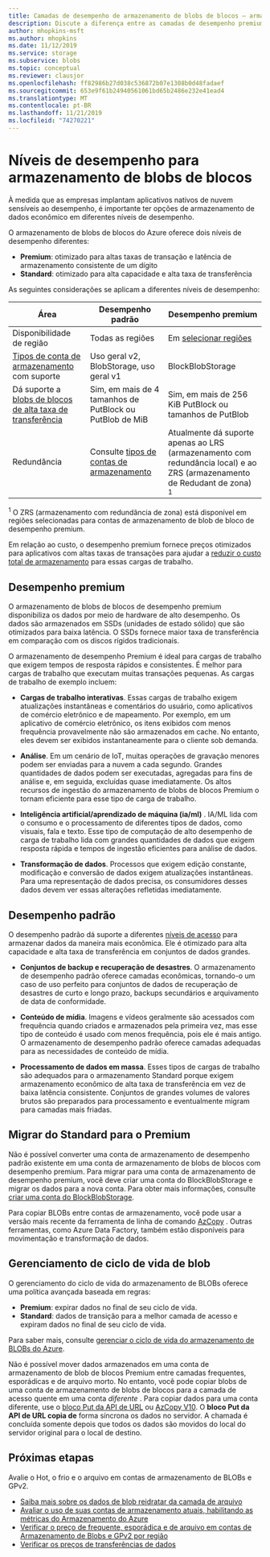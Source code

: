 ```yaml
---
title: Camadas de desempenho de armazenamento de blobs de blocos — armazenamento do Azure
description: Discute a diferença entre as camadas de desempenho premium e Standard para o armazenamento de blobs de blocos do Azure.
author: mhopkins-msft
ms.author: mhopkins
ms.date: 11/12/2019
ms.service: storage
ms.subservice: blobs
ms.topic: conceptual
ms.reviewer: clausjor
ms.openlocfilehash: ff82986b27d038c536872b07e1308b0d48fadaef
ms.sourcegitcommit: 653e9f61b24940561061bd65b2486e232e41ead4
ms.translationtype: MT
ms.contentlocale: pt-BR
ms.lasthandoff: 11/21/2019
ms.locfileid: "74270221"
---
```

# <a name="performance-tiers-for-block-blob-storage"></a>Níveis de desempenho para armazenamento de blobs de blocos

À medida que as empresas implantam aplicativos nativos de nuvem sensíveis ao desempenho, é importante ter opções de armazenamento de dados econômico em diferentes níveis de desempenho.

O armazenamento de blobs de blocos do Azure oferece dois níveis de desempenho diferentes:

- **Premium**: otimizado para altas taxas de transação e latência de armazenamento consistente de um dígito
- **Standard**: otimizado para alta capacidade e alta taxa de transferência

As seguintes considerações se aplicam a diferentes níveis de desempenho:

| Área |Desempenho padrão  |Desempenho premium  |
|---------|---------|---------|
|Disponibilidade de região     |   Todas as regiões      | Em [selecionar regiões](https://azure.microsoft.com/global-infrastructure/services/?products=storage)       |
|[Tipos de conta de armazenamento](../common/storage-account-overview.md#types-of-storage-accounts) com suporte     |     Uso geral v2, BlobStorage, uso geral v1    |    BlockBlobStorage     |
|Dá suporte a [blobs de blocos de alta taxa de transferência](https://azure.microsoft.com/blog/high-throughput-with-azure-blob-storage/)     |    Sim, em mais de 4 tamanhos de PutBlock ou PutBlob de MiB     |    Sim, em mais de 256 KiB PutBlock ou tamanhos de PutBlob    |
|Redundância     |     Consulte [tipos de contas de armazenamento](../common/storage-account-overview.md#types-of-storage-accounts)   |  Atualmente dá suporte apenas ao LRS (armazenamento com redundância local) e ao ZRS (armazenamento de Redudant de zona)<div role="complementary" aria-labelledby="zone-redundant-storage"><sup>1</sup></div>     |

<div id="zone-redundant-storage"><sup>1</sup> O ZRS (armazenamento com redundância de zona) está disponível em regiões selecionadas para contas de armazenamento de blob de bloco de desempenho premium.</div>

Em relação ao custo, o desempenho premium fornece preços otimizados para aplicativos com altas taxas de transações para ajudar a [reduzir o custo total de armazenamento](https://azure.microsoft.com/blog/reducing-overall-storage-costs-with-azure-premium-blob-storage/) para essas cargas de trabalho.

## <a name="premium-performance"></a>Desempenho premium

O armazenamento de blobs de blocos de desempenho premium disponibiliza os dados por meio de hardware de alto desempenho. Os dados são armazenados em SSDs (unidades de estado sólido) que são otimizados para baixa latência. O SSDs fornece maior taxa de transferência em comparação com os discos rígidos tradicionais.

O armazenamento de desempenho Premium é ideal para cargas de trabalho que exigem tempos de resposta rápidos e consistentes. É melhor para cargas de trabalho que executam muitas transações pequenas. As cargas de trabalho de exemplo incluem:

- **Cargas de trabalho interativas**. Essas cargas de trabalho exigem atualizações instantâneas e comentários do usuário, como aplicativos de comércio eletrônico e de mapeamento. Por exemplo, em um aplicativo de comércio eletrônico, os itens exibidos com menos frequência provavelmente não são armazenados em cache. No entanto, eles devem ser exibidos instantaneamente para o cliente sob demanda.

- **Análise**. Em um cenário de IoT, muitas operações de gravação menores podem ser enviadas para a nuvem a cada segundo. Grandes quantidades de dados podem ser executadas, agregadas para fins de análise e, em seguida, excluídas quase imediatamente. Os altos recursos de ingestão do armazenamento de blobs de blocos Premium o tornam eficiente para esse tipo de carga de trabalho.

- **Inteligência artificial/aprendizado de máquina (ia/ml)** . IA/ML lida com o consumo e o processamento de diferentes tipos de dados, como visuais, fala e texto. Esse tipo de computação de alto desempenho de carga de trabalho lida com grandes quantidades de dados que exigem resposta rápida e tempos de ingestão eficientes para análise de dados.

- **Transformação de dados**. Processos que exigem edição constante, modificação e conversão de dados exigem atualizações instantâneas. Para uma representação de dados precisa, os consumidores desses dados devem ver essas alterações refletidas imediatamente.

## <a name="standard-performance"></a>Desempenho padrão

O desempenho padrão dá suporte a diferentes [níveis de acesso](storage-blob-storage-tiers.md) para armazenar dados da maneira mais econômica. Ele é otimizado para alta capacidade e alta taxa de transferência em conjuntos de dados grandes.

- **Conjuntos de backup e recuperação de desastres**. O armazenamento de desempenho padrão oferece camadas econômicas, tornando-o um caso de uso perfeito para conjuntos de dados de recuperação de desastres de curto e longo prazo, backups secundários e arquivamento de data de conformidade.

- **Conteúdo de mídia**. Imagens e vídeos geralmente são acessados com frequência quando criados e armazenados pela primeira vez, mas esse tipo de conteúdo é usado com menos frequência, pois ele é mais antigo. O armazenamento de desempenho padrão oferece camadas adequadas para as necessidades de conteúdo de mídia. 

- **Processamento de dados em massa**. Esses tipos de cargas de trabalho são adequados para o armazenamento Standard porque exigem armazenamento econômico de alta taxa de transferência em vez de baixa latência consistente. Conjuntos de grandes volumes de valores brutos são preparados para processamento e eventualmente migram para camadas mais friadas.

## <a name="migrate-from-standard-to-premium"></a>Migrar do Standard para o Premium

Não é possível converter uma conta de armazenamento de desempenho padrão existente em uma conta de armazenamento de blobs de blocos com desempenho premium. Para migrar para uma conta de armazenamento de desempenho premium, você deve criar uma conta do BlockBlobStorage e migrar os dados para a nova conta. Para obter mais informações, consulte [criar uma conta do BlockBlobStorage](storage-blob-create-account-block-blob.md).

Para copiar BLOBs entre contas de armazenamento, você pode usar a versão mais recente da ferramenta de linha de comando [AzCopy](../common/storage-use-azcopy-blobs.md) . Outras ferramentas, como Azure Data Factory, também estão disponíveis para movimentação e transformação de dados.

## <a name="blob-lifecycle-management"></a>Gerenciamento de ciclo de vida de blob

O gerenciamento do ciclo de vida do armazenamento de BLOBs oferece uma política avançada baseada em regras:

- **Premium**: expirar dados no final de seu ciclo de vida.
- **Standard**: dados de transição para a melhor camada de acesso e expiram dados no final de seu ciclo de vida.

Para saber mais, consulte [gerenciar o ciclo de vida do armazenamento de BLOBs do Azure](storage-lifecycle-management-concepts.md).

Não é possível mover dados armazenados em uma conta de armazenamento de blob de blocos Premium entre camadas frequentes, esporádicas e de arquivo morto. No entanto, você pode copiar blobs de uma conta de armazenamento de blobs de blocos para a camada de acesso quente em uma conta *diferente* . Para copiar dados para uma conta diferente, use o [bloco Put da API de URL](/rest/api/storageservices/put-block-from-url) ou [AzCopy V10](../common/storage-use-azcopy-v10.md). O **bloco Put da API de URL copia de** forma síncrona os dados no servidor. A chamada é concluída somente depois que todos os dados são movidos do local do servidor original para o local de destino.

## <a name="next-steps"></a>Próximas etapas

Avalie o Hot, o frio e o arquivo em contas de armazenamento de BLOBs e GPv2.

- [Saiba mais sobre os dados de blob reidratar da camada de arquivo](storage-blob-rehydration.md)
- [Avaliar o uso de suas contas de armazenamento atuais, habilitando as métricas do Armazenamento do Azure](../common/storage-enable-and-view-metrics.md)
- [Verificar o preço de frequente, esporádica e de arquivo em contas de Armazenamento de Blobs e GPv2 por região](https://azure.microsoft.com/pricing/details/storage/)
- [Verificar os preços de transferências de dados](https://azure.microsoft.com/pricing/details/data-transfers/)

